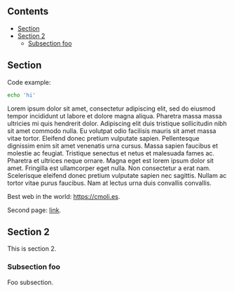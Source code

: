 ## Contents

- [Section](#section)
- [Section 2](#section-2)
    - [Subsection foo](#subsection-foo)

## Section

Code example:

```bash
echo 'hi'
```

Lorem ipsum dolor sit amet, consectetur adipiscing elit, sed do eiusmod tempor incididunt ut labore et dolore magna aliqua. Pharetra massa massa ultricies mi quis hendrerit dolor. Adipiscing elit duis tristique sollicitudin nibh sit amet commodo nulla. Eu volutpat odio facilisis mauris sit amet massa vitae tortor. Eleifend donec pretium vulputate sapien. Pellentesque dignissim enim sit amet venenatis urna cursus. Massa sapien faucibus et molestie ac feugiat. Tristique senectus et netus et malesuada fames ac. Pharetra et ultrices neque ornare. Magna eget est lorem ipsum dolor sit amet. Fringilla est ullamcorper eget nulla. Non consectetur a erat nam. Scelerisque eleifend donec pretium vulputate sapien nec sagittis. Nullam ac tortor vitae purus faucibus. Nam at lectus urna duis convallis convallis.

Best web in the world: <https://cmoli.es>.

Second page: [link](other-pages/page-2.html).

## Section 2

This is section 2.

### Subsection foo

Foo subsection.
